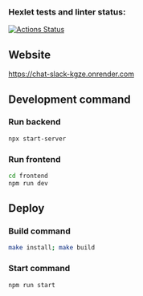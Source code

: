### Hexlet tests and linter status:

[![Actions Status](https://github.com/zebpaa/frontend-project-12/actions/workflows/hexlet-check.yml/badge.svg)](https://github.com/zebpaa/frontend-project-12/actions)

## Website

https://chat-slack-kgze.onrender.com

## Development command

### Run backend

```sh
npx start-server
```

### Run frontend

```sh
cd frontend
npm run dev
```

## Deploy

### Build command

```sh
make install; make build
```

### Start command

```sh
npm run start
```
